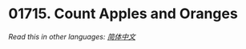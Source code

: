 # 01715. Count Apples and Oranges

  _Read this in other languages:_
    [_简体中文_](README.zh-CN.md)

